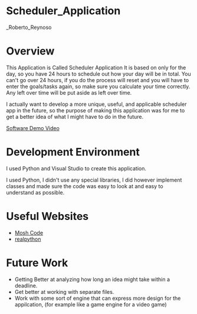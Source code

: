 # Scheduler_Application
_Roberto_Reynoso
# Overview
This Application is Called Scheduler Application
It is based on only for the day, so you have 24 hours
to schedule out how your day will be in total. You can't
go over 24 hours, if you do the process will reset and you
will have to enter the goals/tasks again, so make sure you calculate
your time correctly. Any left over time will be put aside as left over
time.

I actually want to develop a more unique, useful, and applicable scheduler app in the future, so the
purpose of making this application was for me to get a better idea of what I might have to do in the
future.

[Software Demo Video](https://www.youtube.com/watch?v=Xe8-eKrETJw)

# Development Environment

I used Python and Visual Studio to create this application.

I used Python, I didn't use any special libraries, I did however implement classes
and made sure the code was easy to look at and easy to understand as possible.

# Useful Websites

* [Mosh Code](https://codewithmosh.com/p/python-programming-course-beginners)
* [realpython](https://realpython.com/iterate-through-dictionary-python/)

# Future Work

* Getting Better at analyzing how long an idea might take within a deadline.
* Get better at working with separate files.
* Work with some sort of engine that can express more design for the appilcation, (for example like a game engine for a video game)

